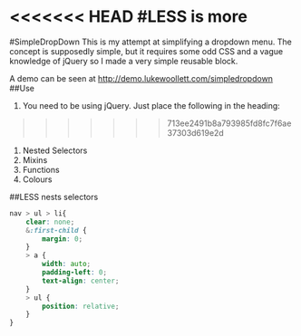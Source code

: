 <<<<<<< HEAD
#LESS is more
=======
#SimpleDropDown
This is my attempt at simplifying a dropdown menu.
The concept is supposedly simple, but it requires some odd CSS and a vague knowledge of jQuery so I made a very simple reusable block.

A demo can be seen at http://demo.lukewoollett.com/simpledropdown
##Use
1. You need to be using jQuery. Just place the following in the heading:
>>>>>>> 713ee2491b8a793985fd8fc7f6ae37303d619e2d

1. Nested Selectors
1. Mixins
1. Functions
1. Colours

##LESS nests selectors

```css
nav > ul > li{
    clear: none;
    &:first-child {
        margin: 0;
    }
    > a {
        width: auto;
        padding-left: 0;
        text-align: center;
    }
    > ul {
        position: relative;
    }
}
```

